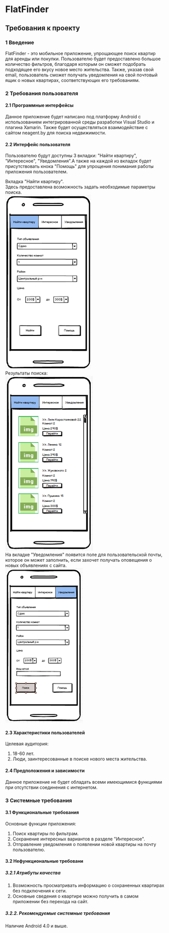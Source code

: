 # FlatFinder
## Требования к проекту
### 1 Введение
FlatFinder - это мобильное приложение, упрощающее поиск квартир для аренды или покупки. Пользователю будет предоставлено большое количество фильтров, благодаря которым он сможет подобрать подходящее его вкусу новое место жительства. Также, указав свой email, пользователь сможет получать уведомления на свой почтовый ящик о новых квартирах, соответствующих его требованиям.
### 2 Требования пользователя
#### 2.1 Программные интерфейсы
Данное приложение будет написано под платформу Android с использованием интегрированной среды разработки Visual Studio и плагина Xamarin. Также будет осуществляться взаимодействие с сайтом neagent.by для поиска недвижимости.
#### 2.2 Интерфейс пользователя
Пользователю будут доступны 3 вкладки: "Найти квартиру", "Интересное", "Уведомления".А также на каждой из вкладок будет присутствовать кнока "Помощь" для упрощения понимания работы приложения пользователем.  

Вкладка "Найти квартиру".  
Здесь предоставлена возможность задать необходимые параметры поиска.  
![Поиск квартиры](https://github.com/MikhailPopovWNN/FlatFinder/blob/master/Mockups/Find.png)  
Результаты поиска:  
![Результаты](https://github.com/MikhailPopovWNN/FlatFinder/blob/master/Mockups/Result.png)  
На вкладке "Уведомления" появится поле для пользовательской почты, которое он может заполнить, если захочет получать оповещения о новых объявлениях с сайта.  
![Уведомления](https://github.com/MikhailPopovWNN/FlatFinder/blob/master/Mockups/alert.png)  

#### 2.3 Характеристики пользователей
Целевая аудитория:
1. 18-60 лет.
2. Люди, заинтересованные в поиске нового места жительства.
#### 2.4 Предположения и зависимости
Данное приложение не будет обладать всеми имеющимися функциями при отсутствии соединения с интернетом.
### 3 Системные требования
#### 3.1 Функциональные требования
Основные функции приложения:
1. Поиск квартиры по фильтрам.
2. Сохранение интересных вариантов в разделе "Интересное".
3. Отправление уведомления о появлении новой квартиры на почту пользователю.
#### 3.2 Нефункциональные требовани
##### 3.2.1 Атрибуты качества
1. Возможность просматривать информацию о сохраненных квартирах без подключения к сети.
2. Основные сведения о квартире можно получить в самом приложении без перехода на сайт.
##### 3.2.2. Рекомендуемые системные требования
Наличие Android 4.0 и выше.
